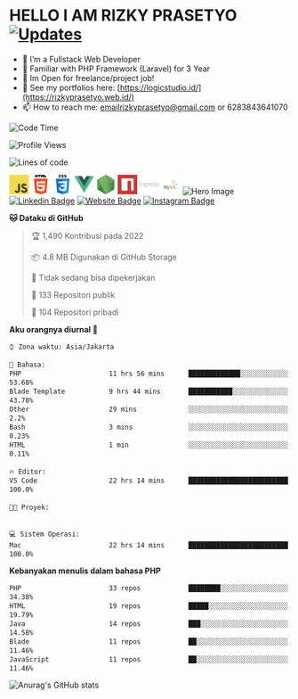 # HELLO I AM RIZKY PRASETYO  <a href="https://github.com/r1zkyPrasetyo?tab=followers" target="_blank"><img alt="Updates" src="https://img.shields.io/badge/--000000?style=flat-square&logo=RSS&logoColor=white"></a>

- 🔭 I’m a Fullstack Web Developer
- 🌱 Familiar with PHP Framework (Laravel) for 3 Year
- 📂 Im Open for freelance/project job!
- 🧷 See my portfolios here: [https://logicstudio.id/](https://rizkyprasetyo.web.id/)
- 📫 How to reach me: emailrizkyprasetyo@gmail.com or 6283843641070

<!--START_SECTION:waka-->
![Code Time](http://img.shields.io/badge/Code%20Time-1%2C223%20hrs%2056%20mins-blue)

![Profile Views](http://img.shields.io/badge/Profil%20dilihat-0-blue)

![Lines of code](https://img.shields.io/badge/Sejak%20Hello%20World%20aku%20telah%20menulis-32%20Million%20baris%20kode-blue)

<code><img height="35" src="https://raw.githubusercontent.com/github/explore/80688e429a7d4ef2fca1e82350fe8e3517d3494d/topics/javascript/javascript.png"></code>
<code><img height="35" src="https://raw.githubusercontent.com/github/explore/80688e429a7d4ef2fca1e82350fe8e3517d3494d/topics/html/html.png"></code>
<code><img height="35" src="https://raw.githubusercontent.com/github/explore/80688e429a7d4ef2fca1e82350fe8e3517d3494d/topics/css/css.png"></code>
<code><img height="35" src="https://raw.githubusercontent.com/github/explore/5c058a388828bb5fde0bcafd4bc867b5bb3f26f3/topics/vue/vue.png"></code>
<code><img height="35" src="https://raw.githubusercontent.com/github/explore/80688e429a7d4ef2fca1e82350fe8e3517d3494d/topics/nodejs/nodejs.png"></code>
<code><img height="35" src="https://raw.githubusercontent.com/github/explore/80688e429a7d4ef2fca1e82350fe8e3517d3494d/topics/npm/npm.png"></code>
<code><img height="35" src="https://raw.githubusercontent.com/github/explore/80688e429a7d4ef2fca1e82350fe8e3517d3494d/topics/express/express.png"></code>
<code><img height="35" src="https://raw.githubusercontent.com/github/explore/80688e429a7d4ef2fca1e82350fe8e3517d3494d/topics/mysql/mysql.png"></code>
![Hero Image](hero-image.gif)
<br>
[![Linkedin Badge](https://img.shields.io/badge/-LinkedIn-0e76a8?style=flat-square&logo=Linkedin&logoColor=white)](https://www.linkedin.com/in/rizky-prasetyo/)
[![Website Badge](https://img.shields.io/badge/Website-3b5998?style=flat-square&logo=google-chrome&logoColor=white)](https://logicstudio.id/)
[![Instagram Badge](https://img.shields.io/badge/-Instagram-e4405f?style=flat-square&logo=Instagram&logoColor=white)](https://instagram.com/rprasetyo10)

**🐱 Dataku di GitHub** 

> 🏆 1,490 Kontribusi pada 2022
 > 
> 📦 4.8 MB Digunakan di GitHub Storage 
 > 
> 🚫 Tidak sedang bisa dipekerjakan
 > 
> 📜 133 Repositori publik 
 > 
> 🔑 104 Repositori pribadi  
 > 
**Aku orangnya diurnal 🐤** 

```text
⌚︎ Zona waktu: Asia/Jakarta

💬 Bahasa: 
PHP                      11 hrs 56 mins      █████████████░░░░░░░░░░░░   53.68% 
Blade Template           9 hrs 44 mins       ███████████░░░░░░░░░░░░░░   43.78% 
Other                    29 mins             ░░░░░░░░░░░░░░░░░░░░░░░░░   2.2% 
Bash                     3 mins              ░░░░░░░░░░░░░░░░░░░░░░░░░   0.23% 
HTML                     1 min               ░░░░░░░░░░░░░░░░░░░░░░░░░   0.11%

🔥 Editor: 
VS Code                  22 hrs 14 mins      █████████████████████████   100.0%

🐱‍💻 Proyek: 


💻 Sistem Operasi: 
Mac                      22 hrs 14 mins      █████████████████████████   100.0%

```

**Kebanyakan menulis dalam bahasa PHP** 

```text
PHP                      33 repos            ████████░░░░░░░░░░░░░░░░░   34.38% 
HTML                     19 repos            █████░░░░░░░░░░░░░░░░░░░░   19.79% 
Java                     14 repos            ███░░░░░░░░░░░░░░░░░░░░░░   14.58% 
Blade                    11 repos            ██░░░░░░░░░░░░░░░░░░░░░░░   11.46% 
JavaScript               11 repos            ██░░░░░░░░░░░░░░░░░░░░░░░   11.46%

```
![Anurag's GitHub stats](https://github-readme-stats.vercel.app/api?username=r1zkyPrasetyo&show_icons=true)
